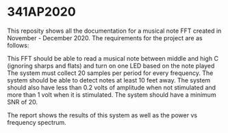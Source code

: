 # 341AP2020
This reposity shows all the documentation for a musical note FFT created in November - December 2020.
The requirements for the project are as follows:

This FFT should be able to read a musical note between middle and high C (ignoring sharps and flats) and turn on one LED based on the note played
The system must collect 20 samples per period for every frequency.
The system should be able to detect notes at least 10 feet away.
The system should also have less than 0.2 volts of amplitude when not stimulated and more than 1 volt when it is stimulated.
The system should have a minimum SNR of 20.

The report shows the results of this system as well as the power vs frequency spectrum.
